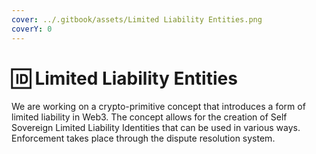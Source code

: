 ```yaml
---
cover: ../.gitbook/assets/Limited Liability Entities.png
coverY: 0
---
```


# 🆔 Limited Liability Entities

We are working on a crypto-primitive concept that introduces a form of limited liability in Web3. The concept allows for the creation of Self Sovereign Limited Liability Identities that can be used in various ways. Enforcement takes place through the dispute resolution system.
